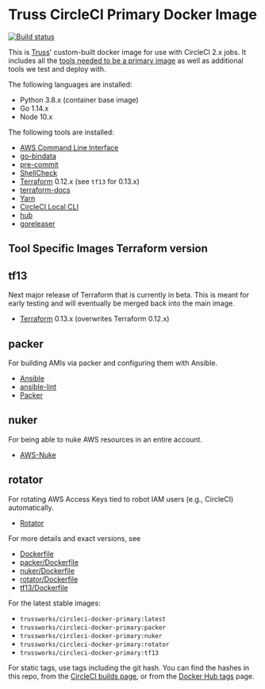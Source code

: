 # Truss CircleCI Primary Docker Image

[![Build status](https://img.shields.io/circleci/project/github/trussworks/circleci-docker-primary/master.svg)](https://circleci.com/gh/trussworks/circleci-docker-primary/tree/master)

This is [Truss](https://truss.works/)' custom-built docker image for use with CircleCI 2.x jobs. It includes all the [tools needed to be a primary image](https://circleci.com/docs/2.0/custom-images/#adding-required-and-custom-tools-or-files) as well as additional tools we test and deploy with.

The following languages are installed:

- Python 3.8.x (container base image)
- Go 1.14.x
- Node 10.x

The following tools are installed:

- [AWS Command Line Interface](https://aws.amazon.com/cli/)
- [go-bindata](https://github.com/kevinburke/go-bindata)
- [pre-commit](http://pre-commit.com/)
- [ShellCheck](https://www.shellcheck.net/)
- [Terraform](https://www.terraform.io/) 0.12.x (see  `tf13` for 0.13.x)
- [terraform-docs](https://github.com/segmentio/terraform-docs)
- [Yarn](https://yarnpkg.com/)
- [CircleCI Local CLI](https://circleci.com/docs/2.0/local-cli/)
- [hub](https://hub.github.com/)
- [goreleaser](https://goreleaser.com/)

## Tool Specific Images Terraform version

## tf13

Next major release of Terraform that is currently in beta. This is meant for early testing and will eventually be merged back into the main image.

- [Terraform](https://www.terraform.io/) 0.13.x (overwrites Terraform 0.12.x)

## packer

For building AMIs via packer and configuring them with Ansible.

- [Ansible](https://pypi.org/project/ansible/)
- [ansible-lint](https://pypi.org/project/ansible-lint/)
- [Packer](https://packer.io/)

## nuker

For being able to nuke AWS resources in an entire account.

- [AWS-Nuke](https://github.com/rebuy-de/aws-nuke)

## rotator

For rotating AWS Access Keys tied to robot IAM users (e.g., CircleCI) automatically.

- [Rotator](https://github.com/chanzuckerberg/rotator)

For more details and exact versions, see

- [Dockerfile](https://github.com/trussworks/circleci-docker-primary/blob/master/Dockerfile)
- [packer/Dockerfile](https://github.com/trussworks/circleci-docker-primary/blob/master/packer/Dockerfile)
- [nuker/Dockerfile](https://github.com/trussworks/circleci-docker-primary/blob/master/nuker/Dockerfile)
- [rotator/Dockerfile](https://github.com/trussworks/circleci-docker-primary/blob/master/rotator/Dockerfile)
- [tf13/Dockerfile](https://github.com/trussworks/circleci-docker-primary/blob/master/tf13/Dockerfile)

For the latest stable images:

- `trussworks/circleci-docker-primary:latest`
- `trussworks/circleci-docker-primary:packer`
- `trussworks/circleci-docker-primary:nuker`
- `trussworks/circleci-docker-primary:rotator`
- `trussworks/circleci-docker-primary:tf13`

For static tags, use tags including the git hash. You can find the hashes in this repo, from the [CircleCI builds page](https://circleci.com/gh/trussworks/circleci-docker-primary/tree/master), or from the [Docker Hub tags](https://hub.docker.com/r/trussworks/circleci-docker-primary/tags/) page.

